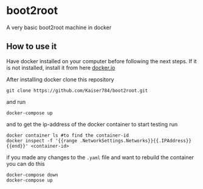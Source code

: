 # boot2root
A very basic boot2root machine in docker

## How to use it

Have docker installed on your computer before following the next steps. If it is not installed, install it from here [docker.io](https://www.docker.com/)

After installing docker clone this repository

```
git clone https://github.com/Kaiser784/boot2root.git
```

and run

```
docker-compose up
```

and to get the ip-address of the docker container to start testing run
```
docker container ls #to find the container-id
docker inspect -f '{{range .NetworkSettings.Networks}}{{.IPAddress}}{{end}}' <container-id>
```

if you made any changes to the `.yaml` file and want to rebuild the container you can do this

```
docker-compose down
docker-compose up
```

